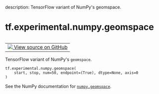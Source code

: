 description: TensorFlow variant of NumPy's geomspace.

<div itemscope itemtype="http://developers.google.com/ReferenceObject">
<meta itemprop="name" content="tf.experimental.numpy.geomspace" />
<meta itemprop="path" content="Stable" />
</div>

# tf.experimental.numpy.geomspace

<!-- Insert buttons and diff -->

<table class="tfo-notebook-buttons tfo-api nocontent" align="left">
<td>
  <a target="_blank" href="https://github.com/tensorflow/tensorflow/blob/r2.4/tensorflow/python/ops/numpy_ops/np_math_ops.py#L1128-L1149">
    <img src="https://www.tensorflow.org/images/GitHub-Mark-32px.png" />
    View source on GitHub
  </a>
</td>
</table>



TensorFlow variant of NumPy's `geomspace`.

<pre class="devsite-click-to-copy prettyprint lang-py tfo-signature-link">
<code>tf.experimental.numpy.geomspace(
    start, stop, num=50, endpoint=(True), dtype=None, axis=0
)
</code></pre>



<!-- Placeholder for "Used in" -->

See the NumPy documentation for [`numpy.geomspace`](https://numpy.org/doc/1.16/reference/generated/numpy.geomspace.html).